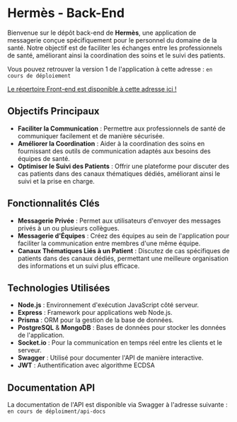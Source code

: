 ﻿# Hermès - Back-End

Bienvenue sur le dépôt back-end de **Hermès**, une application de messagerie conçue spécifiquement pour le personnel du domaine de la santé. Notre objectif est de faciliter les échanges entre les professionnels de santé, améliorant ainsi la coordination des soins et le suivi des patients.

Vous pouvez retrouver la version 1 de l'application à cette adresse : `en cours de déploiement`

[Le répertoire Front-end est disponible à cette adresse ici !](https://github.com/yoannrq/hermes-oc-front)

## Objectifs Principaux

- **Faciliter la Communication** : Permettre aux professionnels de santé de communiquer facilement et de manière sécurisée.
- **Améliorer la Coordination** : Aider à la coordination des soins en fournissant des outils de communication adaptés aux besoins des équipes de santé.
- **Optimiser le Suivi des Patients** : Offrir une plateforme pour discuter des cas patients dans des canaux thématiques dédiés, améliorant ainsi le suivi et la prise en charge.

## Fonctionnalités Clés

- **Messagerie Privée** : Permet aux utilisateurs d'envoyer des messages privés à un ou plusieurs collègues.
- **Messagerie d'Équipes** : Créez des équipes au sein de l'application pour faciliter la communication entre membres d'une même équipe.
- **Canaux Thématiques Liés à un Patient** : Discutez de cas spécifiques de patients dans des canaux dédiés, permettant une meilleure organisation des informations et un suivi plus efficace.

## Technologies Utilisées

- **Node.js** : Environnement d'exécution JavaScript côté serveur.
- **Express** : Framework pour applications web Node.js.
- **Prisma** : ORM pour la gestion de la base de données.
- **PostgreSQL** & **MongoDB** : Bases de données pour stocker les données de l'application.
- **Socket.io** : Pour la communication en temps réel entre les clients et le serveur.
- **Swagger** : Utilisé pour documenter l'API de manière interactive.
- **JWT** : Authentification avec algorithme ECDSA

## Documentation API

La documentation de l'API est disponible via Swagger à l'adresse suivante : `en cours de déploiment/api-docs`
